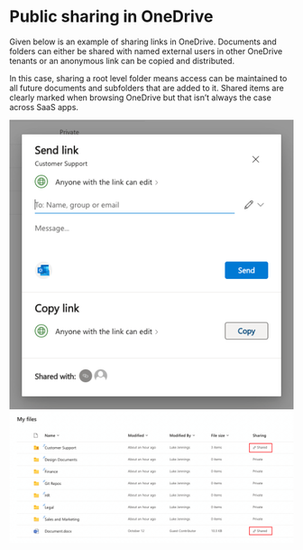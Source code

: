 # Public sharing in OneDrive

Given below is an example of sharing links in OneDrive. Documents and folders can either be shared with named external users in other OneDrive tenants or an anonymous link can be copied and distributed.

In this case, sharing a root level folder means access can be maintained to all future documents and subfolders that are added to it. Shared items are clearly marked when browsing OneDrive but that isn’t always the case across SaaS apps.

![screenshot](onedrive_1.png)
![screenshot](onedrive_2.png)